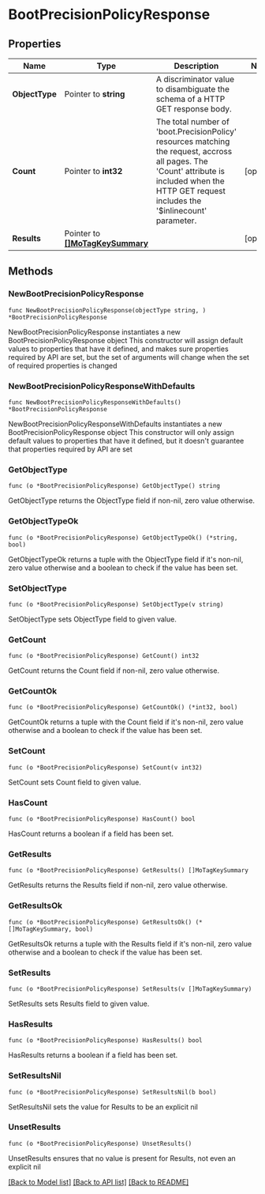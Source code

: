 # BootPrecisionPolicyResponse

## Properties

Name | Type | Description | Notes
------------ | ------------- | ------------- | -------------
**ObjectType** | Pointer to **string** | A discriminator value to disambiguate the schema of a HTTP GET response body. | 
**Count** | Pointer to **int32** | The total number of &#39;boot.PrecisionPolicy&#39; resources matching the request, accross all pages. The &#39;Count&#39; attribute is included when the HTTP GET request includes the &#39;$inlinecount&#39; parameter. | [optional] 
**Results** | Pointer to [**[]MoTagKeySummary**](mo.TagKeySummary.md) |  | [optional] 

## Methods

### NewBootPrecisionPolicyResponse

`func NewBootPrecisionPolicyResponse(objectType string, ) *BootPrecisionPolicyResponse`

NewBootPrecisionPolicyResponse instantiates a new BootPrecisionPolicyResponse object
This constructor will assign default values to properties that have it defined,
and makes sure properties required by API are set, but the set of arguments
will change when the set of required properties is changed

### NewBootPrecisionPolicyResponseWithDefaults

`func NewBootPrecisionPolicyResponseWithDefaults() *BootPrecisionPolicyResponse`

NewBootPrecisionPolicyResponseWithDefaults instantiates a new BootPrecisionPolicyResponse object
This constructor will only assign default values to properties that have it defined,
but it doesn't guarantee that properties required by API are set

### GetObjectType

`func (o *BootPrecisionPolicyResponse) GetObjectType() string`

GetObjectType returns the ObjectType field if non-nil, zero value otherwise.

### GetObjectTypeOk

`func (o *BootPrecisionPolicyResponse) GetObjectTypeOk() (*string, bool)`

GetObjectTypeOk returns a tuple with the ObjectType field if it's non-nil, zero value otherwise
and a boolean to check if the value has been set.

### SetObjectType

`func (o *BootPrecisionPolicyResponse) SetObjectType(v string)`

SetObjectType sets ObjectType field to given value.


### GetCount

`func (o *BootPrecisionPolicyResponse) GetCount() int32`

GetCount returns the Count field if non-nil, zero value otherwise.

### GetCountOk

`func (o *BootPrecisionPolicyResponse) GetCountOk() (*int32, bool)`

GetCountOk returns a tuple with the Count field if it's non-nil, zero value otherwise
and a boolean to check if the value has been set.

### SetCount

`func (o *BootPrecisionPolicyResponse) SetCount(v int32)`

SetCount sets Count field to given value.

### HasCount

`func (o *BootPrecisionPolicyResponse) HasCount() bool`

HasCount returns a boolean if a field has been set.

### GetResults

`func (o *BootPrecisionPolicyResponse) GetResults() []MoTagKeySummary`

GetResults returns the Results field if non-nil, zero value otherwise.

### GetResultsOk

`func (o *BootPrecisionPolicyResponse) GetResultsOk() (*[]MoTagKeySummary, bool)`

GetResultsOk returns a tuple with the Results field if it's non-nil, zero value otherwise
and a boolean to check if the value has been set.

### SetResults

`func (o *BootPrecisionPolicyResponse) SetResults(v []MoTagKeySummary)`

SetResults sets Results field to given value.

### HasResults

`func (o *BootPrecisionPolicyResponse) HasResults() bool`

HasResults returns a boolean if a field has been set.

### SetResultsNil

`func (o *BootPrecisionPolicyResponse) SetResultsNil(b bool)`

 SetResultsNil sets the value for Results to be an explicit nil

### UnsetResults
`func (o *BootPrecisionPolicyResponse) UnsetResults()`

UnsetResults ensures that no value is present for Results, not even an explicit nil

[[Back to Model list]](../README.md#documentation-for-models) [[Back to API list]](../README.md#documentation-for-api-endpoints) [[Back to README]](../README.md)


